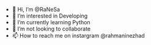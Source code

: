 - 👋 Hi, I’m @RaNeSa
- 👀 I’m interested in Developing
- 🌱 I’m currently learning Python
- 💞️ I’m not looking to collaborate
- 📫 How to reach me on instargram @rahmaninezhad

<!---
RaNeSa/RaNeSa is a ✨ special ✨ repository because its `README.md` (this file) appears on your GitHub profile.
You can click the Preview link to take a look at your changes.
--->
